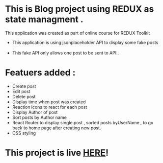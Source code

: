 # This is Blog project using REDUX as state managment .

This application was created as part of online course for REDUX Toolkit

- This application is using jsonplaceholder API to display some fake posts .
- This fake API only allows one post to be sent to API .

# Featuers added :

- Create post
- Edit post
- Delete post
- Display time when post was created
- Reaction icons to react for each post
- Display Author of post
- Sort posts by Author name
- React Router to display single post , sorted posts byUserName , to go back to home page after creating new post.
- CSS styling

# This project is live <a href="https://mz-redux-blog.netlify.app">HERE</a>!
